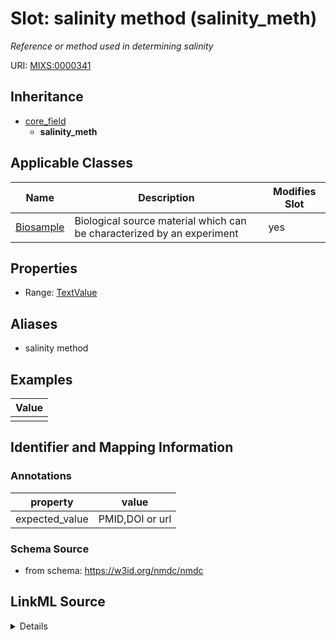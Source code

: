 # Slot: salinity method (salinity_meth)


_Reference or method used in determining salinity_



URI: [MIXS:0000341](https://w3id.org/mixs/0000341)




## Inheritance

* [core_field](core_field.md)
    * **salinity_meth**





## Applicable Classes

| Name | Description | Modifies Slot |
| --- | --- | --- |
[Biosample](Biosample.md) | Biological source material which can be characterized by an experiment |  yes  |







## Properties

* Range: [TextValue](TextValue.md)



## Aliases


* salinity method




## Examples

| Value |
| --- |
|  |

## Identifier and Mapping Information





### Annotations

| property | value |
| --- | --- |
| expected_value | PMID,DOI or url || occurrence | 1 |



### Schema Source


* from schema: https://w3id.org/nmdc/nmdc




## LinkML Source

<details>
```yaml
name: salinity_meth
annotations:
  expected_value:
    tag: expected_value
    value: PMID,DOI or url
  occurrence:
    tag: occurrence
    value: '1'
description: Reference or method used in determining salinity
title: salinity method
examples:
- value: ''
from_schema: https://w3id.org/nmdc/nmdc
aliases:
- salinity method
rank: 1000
is_a: core field
string_serialization: '{PMID}|{DOI}|{URL}'
slot_uri: MIXS:0000341
multivalued: false
alias: salinity_meth
domain_of:
- Biosample
range: TextValue

```
</details>
